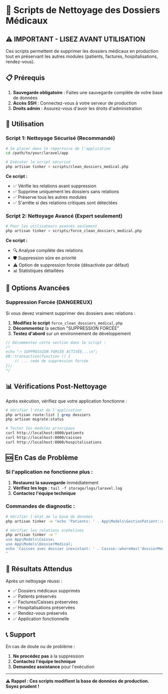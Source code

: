 # 🏥 Scripts de Nettoyage des Dossiers Médicaux

## ⚠️ IMPORTANT - LISEZ AVANT UTILISATION

Ces scripts permettent de supprimer les dossiers médicaux en production tout en préservant les autres modules (patients, factures, hospitalisations, rendez-vous).

## 📋 Prérequis

1. **Sauvegarde obligatoire** : Faites une sauvegarde complète de votre base de données
2. **Accès SSH** : Connectez-vous à votre serveur de production
3. **Droits admin** : Assurez-vous d'avoir les droits d'administration

## 🚀 Utilisation

### Script 1: Nettoyage Sécurisé (Recommandé)

```bash
# Se placer dans le répertoire de l'application
cd /path/to/your/laravel/app

# Exécuter le script sécurisé
php artisan tinker < scripts/clean_dossiers_medical.php
```

**Ce script :**

-   ✅ Vérifie les relations avant suppression
-   ✅ Supprime uniquement les dossiers sans relations
-   ✅ Préserve tous les autres modules
-   ✅ S'arrête si des relations critiques sont détectées

### Script 2: Nettoyage Avancé (Expert seulement)

```bash
# Pour les utilisateurs avancés seulement
php artisan tinker < scripts/force_clean_dossiers_medical.php
```

**Ce script :**

-   🔍 Analyse complète des relations
-   🛡️ Suppression sûre en priorité
-   ⚠️ Option de suppression forcée (désactivée par défaut)
-   📊 Statistiques détaillées

## 🔧 Options Avancées

### Suppression Forcée (DANGEREUX)

Si vous devez vraiment supprimer des dossiers avec relations :

1. **Modifiez le script** `force_clean_dossiers_medical.php`
2. **Décommentez** la section "SUPPRESSION FORCÉE"
3. **Testez d'abord** sur un environnement de développement

```php
// Décommentez cette section dans le script :
/*
echo "🔥 SUPPRESSION FORCÉE ACTIVÉE...\n";
DB::transaction(function () {
    // ... code de suppression forcée
});
*/
```

## 📊 Vérifications Post-Nettoyage

Après exécution, vérifiez que votre application fonctionne :

```bash
# Vérifier l'état de l'application
php artisan route:list | grep dossiers
php artisan migrate:status

# Tester les modules principaux
curl http://localhost:8000/patients
curl http://localhost:8000/caisses
curl http://localhost:8000/hospitalisations
```

## 🆘 En Cas de Problème

### Si l'application ne fonctionne plus :

1. **Restaurez la sauvegarde** immédiatement
2. **Vérifiez les logs** : `tail -f storage/logs/laravel.log`
3. **Contactez l'équipe technique**

### Commandes de diagnostic :

```bash
# Vérifier l'état de la base de données
php artisan tinker -e "echo 'Patients: ' . App\Models\GestionPatient::count(); echo '\nCaisses: ' . App\Models\Caisse::count();"

# Vérifier les relations orphelines
php artisan tinker -e "
use App\Models\Caisse;
use App\Models\DossierMedical;
echo 'Caisses avec dossier inexistant: ' . Caisse::whereHas('dossierMedical', function(\$q) { \$q->whereNull('id'); })->count();
"
```

## 🎯 Résultats Attendus

Après un nettoyage réussi :

-   ✅ Dossiers médicaux supprimés
-   ✅ Patients préservés
-   ✅ Factures/Caisses préservées
-   ✅ Hospitalisations préservées
-   ✅ Rendez-vous préservés
-   ✅ Application fonctionnelle

## 📞 Support

En cas de doute ou de problème :

1. **Ne procédez pas** à la suppression
2. **Contactez l'équipe technique**
3. **Demandez assistance** pour l'exécution

---

**⚠️ Rappel : Ces scripts modifient la base de données de production. Soyez prudent !**













